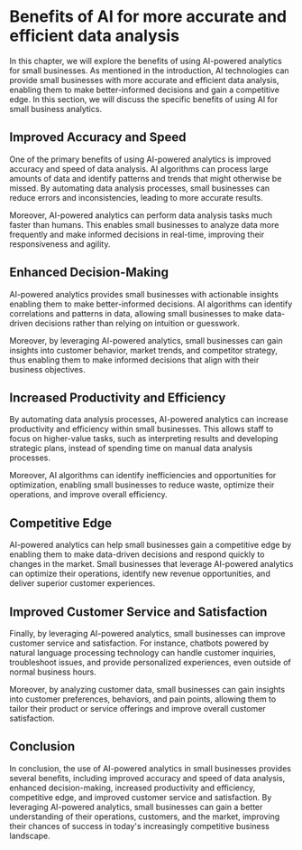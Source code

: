 Benefits of AI for more accurate and efficient data analysis
=====================================================================================================================

In this chapter, we will explore the benefits of using AI-powered analytics for small businesses. As mentioned in the introduction, AI technologies can provide small businesses with more accurate and efficient data analysis, enabling them to make better-informed decisions and gain a competitive edge. In this section, we will discuss the specific benefits of using AI for small business analytics.

Improved Accuracy and Speed
---------------------------

One of the primary benefits of using AI-powered analytics is improved accuracy and speed of data analysis. AI algorithms can process large amounts of data and identify patterns and trends that might otherwise be missed. By automating data analysis processes, small businesses can reduce errors and inconsistencies, leading to more accurate results.

Moreover, AI-powered analytics can perform data analysis tasks much faster than humans. This enables small businesses to analyze data more frequently and make informed decisions in real-time, improving their responsiveness and agility.

Enhanced Decision-Making
------------------------

AI-powered analytics provides small businesses with actionable insights enabling them to make better-informed decisions. AI algorithms can identify correlations and patterns in data, allowing small businesses to make data-driven decisions rather than relying on intuition or guesswork.

Moreover, by leveraging AI-powered analytics, small businesses can gain insights into customer behavior, market trends, and competitor strategy, thus enabling them to make informed decisions that align with their business objectives.

Increased Productivity and Efficiency
-------------------------------------

By automating data analysis processes, AI-powered analytics can increase productivity and efficiency within small businesses. This allows staff to focus on higher-value tasks, such as interpreting results and developing strategic plans, instead of spending time on manual data analysis processes.

Moreover, AI algorithms can identify inefficiencies and opportunities for optimization, enabling small businesses to reduce waste, optimize their operations, and improve overall efficiency.

Competitive Edge
----------------

AI-powered analytics can help small businesses gain a competitive edge by enabling them to make data-driven decisions and respond quickly to changes in the market. Small businesses that leverage AI-powered analytics can optimize their operations, identify new revenue opportunities, and deliver superior customer experiences.

Improved Customer Service and Satisfaction
------------------------------------------

Finally, by leveraging AI-powered analytics, small businesses can improve customer service and satisfaction. For instance, chatbots powered by natural language processing technology can handle customer inquiries, troubleshoot issues, and provide personalized experiences, even outside of normal business hours.

Moreover, by analyzing customer data, small businesses can gain insights into customer preferences, behaviors, and pain points, allowing them to tailor their product or service offerings and improve overall customer satisfaction.

Conclusion
----------

In conclusion, the use of AI-powered analytics in small businesses provides several benefits, including improved accuracy and speed of data analysis, enhanced decision-making, increased productivity and efficiency, competitive edge, and improved customer service and satisfaction. By leveraging AI-powered analytics, small businesses can gain a better understanding of their operations, customers, and the market, improving their chances of success in today's increasingly competitive business landscape.
